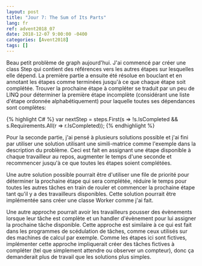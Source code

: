 ```yaml
---
layout: post
title: "Jour 7: The Sum of Its Parts"
lang: fr
ref: advent2018_07
date: 2018-12-07 9:00:00 -0400
categories: [Avent2018]
tags: []
---
```

Beau petit problème de graph aujourd'hui. J'ai commencé par créer une class Step qui contient des références vers les autres étapes sur lesquelles elle dépend. La première partie a ensuite été résolue en bouclant et en annotant les étapes comme terminées jusqu'à ce que chaque étape soit complétée. Trouver la prochaine étape à compléter se traduit par un peu de LINQ pour déterminer la première étape incomplète (considérant une liste d'étape ordonnée alphabétiquement) pour laquelle toutes ses dépendances sont complètes:

{% highlight C# %}
var nextStep = steps.First(s => !s.IsCompleted && s.Requirements.All(r => r.IsCompleted));
{% endhighlight %}

Pour la seconde partie, j'ai pensé à plusieurs solutions possible et j'ai fini par utiliser une solution utilisant une simili-matrice comme l'exemple dans la description du problème. Ceci est fait en assignant une étape disponible à chaque travailleur au repos, augmenter le temps d'une seconde et recommencer jusqu'à ce que toutes les étapes soient complétées.

Une autre solution possible pourrait être d'utiliser une file de priorité pour déterminer la prochaine étape qui sera complétée, réduire le temps pour toutes les autres tâches en train de rouler et commencer la prochaine étape tant qu'il y a des travailleurs disponibles. Cette solution pourrait être implémentée sans créer une classe Worker comme j'ai fait.

Une autre approche pourrait avoir les travailleurs pousser des évènements lorsque leur tâche est complète et un handler d'évènement pour lui assigner la prochaine tâche disponible. Cette approche est similaire à ce qui est fait dans les programmes de scédulation de tâches, comme ceux utilisés sur des machines de calcul par exemple. Comme les étapes ici sont fictives, implémenter cette approche impliquerait créer des tâches fictives à compléter (tel que simplement attendre ou observer un compteur), donc ça demanderait plus de travail que les solutions plus simples.